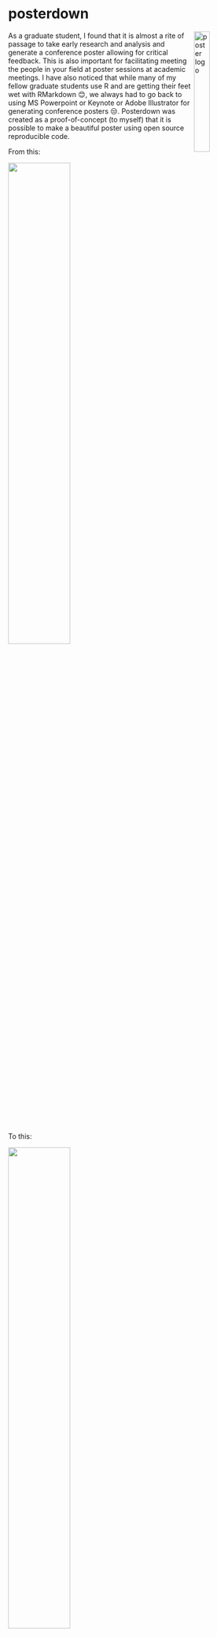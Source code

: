 # posterdown

<img src="Images/posterdown_hexlogo1.png" alt="poster logo" align="right" width = "25%" height="25%"/>

As a graduate student, I found that it is almost a rite of passage to take early research and analysis and generate a conference poster allowing for critical feedback. This is also important for facilitating meeting the people in your field at poster sessions at academic meetings. I have also noticed that while many of my fellow graduate students use R and are getting their feet wet with RMarkdown :blush:, we always had to go back to using MS Powerpoint or Keynote or Adobe Illustrator for generating conference posters :unamused:. Posterdown was created as a proof-of-concept (to myself) that it is possible to make a beautiful poster using open source reproducible code.

From this:

<img src="Images/code_pic.png" width="50%" height="50%">

To this:

<img src="Images/example_poster1.png" width="50%" height="50%">


Please feel free to give me feedback or requests for changes in the [issues](https://github.com/brentthorne/posterdown/issues) page. I am currently finishing up my Master's degree so I will have limited time to work on updating this package in the next few months but nevertheless I will do what I can! :smile: 

## Installation

You can install and use **posterdown** from github using the `devtools` package as seen below.

```r

devtools::install_github("brentthorne/posterdown")

```

### Instructions if you have never used RMarkdown

1. Install `devtools` package

    ```r
    install.packages("devtools")
    ```

2. Install `posterdown` from github repo

    ```r
    devtools::install_github("brentthorne/posterdown")
    ```

3. Install `tinytex`Latex libraries:

    ```r
    tinytex::install_tinytex()
    ```

    _**NOTE** This will take some time to load the LaTex Packages but is the best option (in my opinion) for keeping your Latex library as small as possible. After the first download of these libraries you will not need to do this again. To confirm that Tinytex is properly installed use: `tinytex:::is_tinytex()` and you should get a value of `TRUE` in the console._
    
    _**NOTE** If you have conflicting versions of Latex (i.e. tinytex and MacTex), you could have problems rendering your poster. You may need to uninstall all versions, then start over by installing posterdown and tinytex from scratch._ 

## Overview

The **posterdown** package provides a familiar workflow for those used to working in [RMarkdown](https://rmarkdown.rstudio.com/). This package is currently focused on a single template called **posterdown_pdf** which is by default a 38in (H) x 45in (W) poster template but does allow for custom sizing, section headers, and colour options.

## Using posterdown from RStudio

To use **posterdown** from RStudio:

1. Install the latest [RStudio](http://www.rstudio.com/products/rstudio/download/).

2. Install the **posterdown** package: 

    ```r    
    devtools::install_github("brentthorne/posterdown")
    ```
    
3. Use the **File / New File / R Markdown.. / From Template / Posterdown PDF** dialog pathway to create a conference poster from the _Posterdown PDF_ template provided.

    ![New R Markdown](Images/posterdown_picture.png)

    _**NOTE** If you do not see the **Posterdown PDF** template in this dialogue box, restart the R session or close and re-open RStudio._

## Customization

Posterdown uses Latex to generate the PDF poster but more specifically it uses the [Memoir Latex](http://texdoc.net/texmf-dist/doc/latex/memoir/memman.pdf) class. Memoir was chosen for its flexibility in page sizing as well as its thorough documentation. I am fairly new to the world of Latex, and found this class to have a reasonable amount of customization available, at least for my skill level. If there are any users who think there may be better options for down the road I am more than willing to listen! 

### YAML Options

YAML header options have been created to provide more freedom in design (i.e. colours, number of columns, and sizing) to fit a wide variety of requirements. Here are the default YAML options found in the `.Rmd` file:

|     Option    | Description |
|---------------|-------------|
| `title` | Poster title, acts as you would expect from RMarkdown. You can add line breaks in your title with \\break. |
| `author` | List of authors which (as of now) only has true support for a single author, however I have provided a hacky way to have many authors until I can find the time to figure out how to implement something like the [rticles](https://github.com/rstudio/rticles/blob/master/inst/rmarkdown/templates/mdpi_article/skeleton/skeleton.Rmd) packages does|
| `affiliation` | Author affiliations, which just as the `author` section is currently a hacky version of what I would ultimately like to produce. |
| `title_textsize`| Title font size. Sizes can be one of: "tiny", "scriptsize", "footnotesize", "small", "normalsize", "large", "Large", "LARGE", "huge" or "Huge", see `font_size` below for more information.
| `author_textsize`| Author list font size
| `affiliation_textsize`| Affiliations list font size
| `body_textsize`| Font size of the poster's main body
| `bibliography_textsize`| Bibliography font size
| `font_size` | Represents the point value for `\normaltextsize` in latex. All other font sizes are adjusted from this baseline. For example, if the title in the skeleton document is given the Latex command `\Huge`, meaning that the title text will be "huge" relative to the `font_size` chosen. See [Here](https://www.overleaf.com/learn/latex/Font_sizes,_families,_and_styles) for a useful resource for a better understanding of the Latex text sizing options.|
| `font_family` | Selects the font family to be used on the poster. In the future I will try to implement multiple font families for various components of the poster (such as different fonts for the title versus the main body text).  For now, only standard Latex fonts are available, see [here](https://www.overleaf.com/learn/latex/Font_typefaces) for a list of possible options.|
| `title_bgcol` | The background colour for the title section of the poster (currently using hex values to define this colour) |
| `poster_bgcol`| Background colour of the poster's main body section. |
| `title_textcol` | Colour of the main title text. |
| `header_textcol` | Colour of the Section Header Text. |
| `header_bgcol` | Colour of the header title box. |
| `header_bordercol` | Colour of the border around the header text box. |
| `header_borderwidth` | Thickness of the header title box border. |
| `header_boxshape` | Shape of the corners for the header title box (Options include: `sharp corners` or `rounded corners`. For more options please see the [tcolorbox manual]() and search for "sharp corners", **HINT** there are LOTS of options there :smile: . |
| `cite_col` | Colour of the citation link elements when using `biblatex`. |
| `url_col` | Colour of URL links specifically |
| `link_col` | Colour of in-document links (example would be referencing a Figure or a Table) |
| `columnline_col` | Colour of the line which divides each column in the poster |
| `poster_height` | Height of the final poster output. Units can be: "in", "mm", "cm" |
| `poster_width` | Width of the final poster output. Units can be: "in", "mm", "cm" |
| `column_numbers` | Number of columns you wish for the poster to have in the main section of the poster. |
| `bibliography` | Name of the `.bib`. file which you are using to source material. As of right now only `biblatex` is working but I intend to add support of `natbib` which is my preference.
| `bibliography_spacing` | Sets the mutiplier for line spacing between bibliography entries, default value is `0.8`. Useful if you need to squeeze more space from somewhere.
| `output` | For generating `posterdown_pdf`, in the future other poster designs or templates may be made for this package and thus this option in the YAML will be more flexible. For now this is the only option. |


### Markdown Customization

As you add content to your RMarkdown file, you will notice that the output pdf will fill in columns from left to right, and from top to bottom within columns. If you have more content for your poster than space is available on the default poster, it will spill onto a second page. If this occurs, you can try adding more columns and decreasing the font size (both in the YAML header) to make it work. Or, of course, edit the content to make it shorter. :smile:

## Using posterdown outside of RStudio

1. Install [pandoc](http://pandoc.org) using the [instructions for your platform](https://github.com/rstudio/rmarkdown/blob/master/PANDOC.md).

2. Install the **rmarkdown** and **posterdown** packages:

    ```r
    devtools::install_github("brentthorne/posterdown")
    ```

3. Use the `rmarkdown::draft()` function to create articles:

    ```r
    rmarkdown::draft("MyPoster.Rmd", template = "posterdown_pdf", package = "posterdown")
    ```
    
## To Do List (When Not Writing my Master's Thesis)

- [x] ~~Support for changing the size of the poster~~
- [ ] Support for Natbib
- [ ] Support for nbib from PubMed
- [ ] Support for logo placement in the title bar section of poster
- [ ] Gradient colour options
- [ ] True YAML multi-author/ multi-affiliation support
- [ ] Toggle citation section on/off as per user's choice
- [x] ~~Make colour options standardized (probably hex colours if possible)~~
- [ ] Allow users to choose colour options from a palette??
- [x] ~~Fill/style Section headings if user wishes~~

